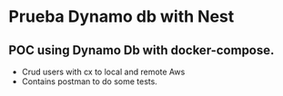 # Prueba Dynamo db with Nest

## POC using Dynamo Db with docker-compose. 
* Crud users with cx to local and remote Aws
* Contains postman to do some tests.


